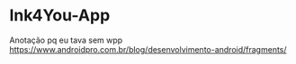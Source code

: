 # Ink4You-App
Anotação pq eu tava sem wpp
https://www.androidpro.com.br/blog/desenvolvimento-android/fragments/
